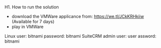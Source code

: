 H1. How to run the solution

* download the VMWare applicance from: https://we.tl/JCkKRHkiiw (Available for 7 days)
* play in VMWare

Linux
    user: bitnami 
    password: bitnami
SuiteCRM 
    admin user: user
    assword: bitnami